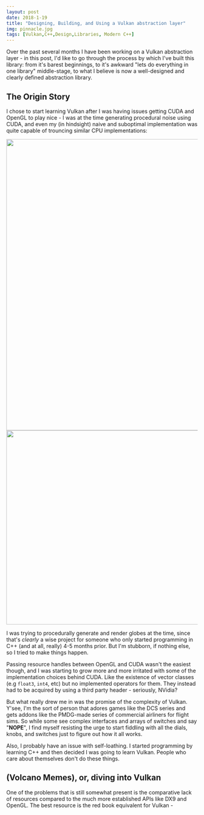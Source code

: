 ```yaml
---
layout: post
date: 2018-1-19
title: "Designing, Building, and Using a Vulkan abstraction layer"
img: pinnacle.jpg
tags: [Vulkan,C++,Design,Libraries, Modern C++]
---
```


Over the past several months I have been working on a Vulkan abstraction layer - in this
post, I'd like to go through the process by which I've built this library: from it's 
barest beginnings, to it's awkward "lets do everything in one library" middle-stage, to
what I believe is now a well-designed and clearly defined abstraction library.

## The Origin Story 

I chose to start learning Vulkan after I was having issues getting CUDA and OpenGL to play nice -
I was at the time generating procedural noise using CUDA, and even my (in hindsight) naive and suboptimal
implementation was quite capable of trouncing similar CPU implementations:

<img src="{{site.baseurl}}/assets/img/noise_benchmarks.png" width="768" />


<img src="{{site.baseurl}}/assets/img/noise_demo.jpg" width="512" height="512" />

I was trying to procedurally generate and render globes at the time, since that's _clearly_ a wise project
for someone who only started programming in C++ (and at all, really) 4-5 months prior. But I'm stubborn,
if nothing else, so I tried to make things happen.

Passing resource handles between OpenGL and CUDA wasn't the easiest though, and I was starting to grow 
more and more irritated with some of the implementation choices behind CUDA. Like the existence of 
vector classes (e.g `float3`, `int4`, etc) but no implemented operators for them. They instead had to be
acquired by using a third party header - seriously, NVidia? 

But what really drew me in was the promise of the complexity of Vulkan. Y'see, I'm the sort of person that 
adores games like the DCS series and gets addons like the PMDG-made series of commercial airliners for 
flight sims. So while some see complex interfaces and arrays of switches and say "__NOPE__", I find myself
resisting the urge to start fiddling with all the dials, knobs, and switches just to figure out how it all works.

Also, I probably have an issue with self-loathing. I started programming by learning C++ and then decided I was 
going to learn Vulkan. People who care about themselves don't do these things.

## (Volcano Memes), or, diving into Vulkan

One of the problems that is still somewhat present is the comparative lack of resources compared to the much
more established APIs like DX9 and OpenGL. The best resource is the red book equivalent for Vulkan - 